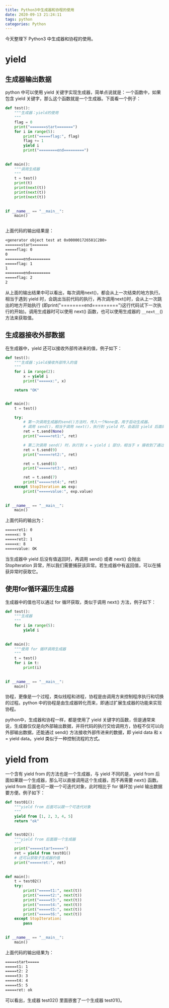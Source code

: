 ```yaml
---
title: Python3中生成器和协程的使用
date: 2020-09-13 21:24:11
tags: python
categories: Python
---
```


今天整理下 Python3 中生成器和协程的使用。

<!--more-->

# yield

## 生成器输出数据

python 中可以使用 yield 关键字实现生成器，简单点说就是：一个函数中，如果包含 yield 关键字，那么这个函数就是一个生成器。下面看一个例子：

```python
def test():
    """生成器：yield的使用
    """
    flag = 0
    print("=======start=======")
    for i in range(5):
        print("=====flag:", flag)
        flag += 1
        yield i
        print("========end=========")
        
        
def main():
    """调用生成器
    """
    t = test()
    print(t)
    print(next(t))
    print(next(t))
    print(next(t))
       
    
if __name__ == "__main__":
    main() 
   
```

上面代码的输出结果是：

```txt
<generator object test at 0x000001726581C2B0>
=======start=======
=====flag: 0
0
========end=========
=====flag: 1
1
========end=========
=====flag: 2
2
```

从上面的输出结果中可以看出，每次调用next()，都会从上一次结束的地方执行。 相当于遇到 yield 时，会跳出当前代码的执行，再次调用next()时，会从上一次跳出的地方开始执行 (即print("========end=========")这行代码试下一次执行的开始)。调用生成器时可以使用 next() 函数，也可以使用生成器的 `__next__`() 方法来获取值。



## 生成器接收外部数据

在生成器中，yield 还可以接收外部传进来的值，例子如下：

```python
def test():
    """生成器：yield接收外部传入的值
    """
    for i in range(2):
        x = yield i
        print("=====x:", x)

    return "OK"


def main():
    t = test()

    try:
        # 第一次调用生成器的send()方法时，传入一个None值，用于启动生成器。
        # 调用 send()，相当于调用 next()，执行到 yield 时，会返回 yield 后面的值
        ret = t.send(None)
        print("=====ret1:", ret)

        # 第二次调用 send() 时，执行到 x = yield i 部分，相当于 x 接收到了通过 send() 传入的值
        ret = t.send(9)
        print("=====ret2:", ret)

        ret = t.send(8)
        print("=====ret3:", ret)

        ret = t.send(7)
        print("=====ret4:", ret)
    except StopIteration as exp:
        print("=====value:", exp.value)
            
    
if __name__ == "__main__":
    main()
```

上面代码的输出为：

```txt
=====ret1: 0
=====x: 9
=====ret2: 1
=====x: 8
=====value: OK
```

当生成器中 yield 后没有值返回时，再调用 send() 或者 next() 会抛出 StopIteration 异常，所以我们需要捕获该异常。若生成器中有返回值，可以在捕获异常时获取它。



## 使用for循环遍历生成器

生成器中的值也可以通过 for 循环获取，类似于调用 next() 方法，例子如下：

```python
def test():
    """生成器
    """
    for i in range(5):
        yield i
        
      
def main():
    """使用 for 循环调用生成器
    """
    t = test()
    for i in t:
        print(i)
          
    
if __name__ == "__main__":
    main()
```



协程，更像是一个过程，类似线程和进程，协程是由调用方来控制程序执行和切换的过程。python 中的协程是由生成器转化而来，即通过扩展生成器的功能来实现协程。

python中，生成器和协程一样，都是使用了 yield 关键字的函数，但是通常来说，生成器仅仅是向外部输出数据，并将代码的执行交给调用方，协程不仅可以向外部输出数据，还能通过 send() 方法接收外部传进来的数据，即 yield data 和 x = yield data。yield 类似于一种控制流程的方式。



# yield from

一个含有 yield from 的方法也是一个生成器，与 yield 不同的是，yield from 后面如果跟一个生成器，那么可以直接调用这个生成器，而不再需要 next() 函数。yield from 后面也可一跟一个可迭代对象，此时相比于 for 循环加 yield 输出数据要方便。例子如下：

```python
def test01():
    """yield from 后面可以跟一个可迭代对象
    """
    yield from [1, 2, 3, 4, 5]
    return "ok"


def test02():
    """yield from 后面跟一个生成器
    """
    print("=====start=====")
    ret = yield from test01()
    # 还可以获取子生成器的值
    print("=====ret:", ret)
    
  
def main():
    t = test02()
    try:
        print("=====t1:", next(t))
        print("=====t2:", next(t))
        print("=====t3:", next(t))
        print("=====t4:", next(t))
        print("=====t5:", next(t))
        print("=====t6:", next(t))
    except StopIteration:
        pass
    
    
if __name__ == "__main__":
    main()
```

上面代码的输出结果为：

```txt
=====start=====
=====t1: 1
=====t2: 2
=====t3: 3
=====t4: 4
=====t5: 5
=====ret: ok
```

可以看出，生成器 test02() 里面嵌套了一个生成器 test01()。

